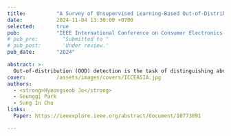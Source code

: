 ```yaml
---
title:          "A Survey of Unsupervised Learning-Based Out-of-Distribution Detection"
date:           2024-11-04 13:30:00 +0700
selected:       true
pub:            "IEEE International Conference on Consumer Electronics-Asia (ICCE-Asia)"
# pub_pre:        "Submitted to "
# pub_post:       'Under review.'
pub_date:       "2024"

abstract: >-
  Out-of-distribution (OOD) detection is the task of distinguishing abnormal data that lies outside the bounds of the training dataset’s distribution. OOD detection plays a vital role in various applications of machine learning and deep learning, including intrusion detection in cybersecurity, diagnostics in medical data, and defect classification in manufacturing processes. While models for OOD detection are typically trained using supervised learning, this approach requires significant cost and effort such as collection and labeling of OOD data. To address this issue, unsupervised learning-based methods have been proposed, which can overcome the drawbacks of supervised approaches. In this paper, we introduce generative model-based OOD methods and self-supervised OOD detection methods within the realm of unsupervised learning.
cover:          /assets/images/covers/ICCEASIA.jpg
authors:
  - <strong>Hyeongseob Jo</strong>
  - Seunggi Park
  - Sung In Cho
links:
  Paper: https://ieeexplore.ieee.org/abstract/document/10773891

---
```

